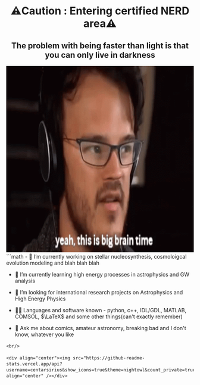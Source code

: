 # <div align="center">⚠️Caution : Entering certified NERD area⚠️</div>

## <div align="center">The problem with being faster than light is that you can only live in darkness</div>
<div align="center">
<img height="500" src = "https://github.com/centarsirius/centarsirius/blob/main/tenor.gif">
</div>  
```math
- 🔭 I’m currently working on stellar nucleosynthesis, cosmoloigcal evolution modeling and blah blah blah

- 🌱 I’m currently learning high energy processes in astrophysics and GW analysis

- 🤔 I’m looking for international research projects on Astrophysics and High Energy Physics

- 👨‍💻 Languages and software known - python, c++, IDL/GDL, MATLAB, COMSOL, $`\LaTeX`$ and some other things(can't exactly remember)

- 💬 Ask me about comics, amateur astronomy, breaking bad and I don't know, whatever you like
```
<br/>  

<div align="center"><img src="https://github-readme-stats.vercel.app/api?username=centarsirius&show_icons=true&theme=nightowl&count_private=true" align="center" /></div>

  

